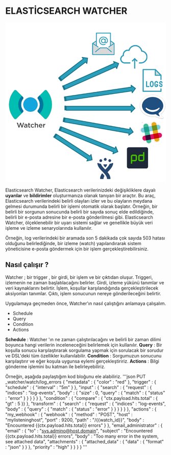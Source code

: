 # ELASTİCSEARCH WATCHER 

![enter image description here](https://raw.githubusercontent.com/fatihaydnrepo/elasticsearch-watcher/main/watcher1.png)


Elasticsearch Watcher, Elasticsearch verilerinizdeki değişikliklere dayalı **uyarılar** ve **bildirimler** oluşturmanıza olanak tanıyan bir araçtır. Bu araç, Elasticsearch verilerindeki belirli olayları izler ve bu olayların meydana gelmesi durumunda belirli bir işlemi otomatik olarak başlatır. Örneğin, bir belirli bir sorgunun sonucunda belirli bir sayıda sonuç elde edildiğinde, belirli bir e-posta adresine bir e-posta gönderilmesi gibi. Elasticsearch Watcher, ölçeklenebilir bir uyarı sistemi sağlar ve genellikle büyük veri işleme ve izleme senaryolarında kullanılır.

Örneğin, log verilerindeki bir aramada son 5 dakikada çok sayıda 503 hatası olduğunu belirlediğinde, bir izleme (watch) yapılandırarak sistem yöneticisine e-posta göndermek için bir işlem gerçekleştirebilirsiniz.

## Nasıl çalışır ? 


Watcher ; bir trigger ,  bir girdi, bir işlem ve bir çıktıdan oluşur. Triggeri, izlemenin ne zaman başlatılacağını belirler. Girdi, izleme yükünü tanımlar ve veri kaynaklarını belirtir. İşlem, koşullar karşılandığında gerçekleştirilecek aksiyonları tanımlar. Çıktı, işlem sonucunun nereye gönderileceğini belirtir.

Uygulamaya geçmeden önce, Watcher'ın nasıl çalıştığını anlamaya çalışalım.

-   Schedule
-   Query
-   Condition
-   Actions

**Schedule** :  Watcher 'ın ne zaman çalıştırılacağını ve belirli bir zaman dilimi boyunca hangi verilerin inceleneceğini belirlemek için kullanılır. 
**Query** :  Bir koşulla sonucu karşılaştırarak sorgulama yapmak için sorulacak bir sorudur ve DSL'deki tüm özellikler kullanılabilir.
**Condition** : Sorgumuzun sonucunu karşılaştırır ve eğer koşula uygunsa eylemi gerçekleştiririz.
**Actions** : Bilgi gönderme işlemini bu katman ile belirleyebiliriz. 

Örneğin, aşağıda paylaştığım kod bloğunu ele alabiliriz. 
'''json
PUT _watcher/watch/log_errors
{
  "metadata" : { 
    "color" : "red"
  },
  "trigger" : { 
    "schedule" : {
      "interval" : "5m"
    }
  },
  "input" : { 
    "search" : {
      "request" : {
        "indices" : "log-events",
        "body" : {
          "size" : 0,
          "query" : { "match" : { "status" : "error" } }
        }
      }
    }
  },
  "condition" : { 
    "compare" : { "ctx.payload.hits.total" : { "gt" : 5 }}
  },
  "transform" : { 
    "search" : {
        "request" : {
          "indices" : "log-events",
          "body" : {
            "query" : { "match" : { "status" : "error" } }
          }
        }
    }
  },
  "actions" : { 
    "my_webhook" : {
      "webhook" : {
        "method" : "POST",
        "host" : "mylisteninghost",
        "port" : 9200,
        "path" : "/{{watch_id}}",
        "body" : "Encountered {{ctx.payload.hits.total}} errors"
      }
    },
    "email_administrator" : {
      "email" : {
        "to" : "sys.admino@host.domain",
        "subject" : "Encountered {{ctx.payload.hits.total}} errors",
        "body" : "Too many error in the system, see attached data",
        "attachments" : {
          "attached_data" : {
            "data" : {
              "format" : "json"
            }
          }
        },
        "priority" : "high"
      }
    }
  }
}
'''
